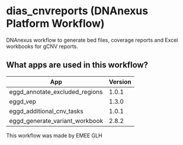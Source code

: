# dias_cnvreports (DNAnexus Platform Workflow)

DNAnexus workflow to generate bed files, coverage reports and Excel workbooks for gCNV reports.

## What apps are used in this workflow?

|               App               | Version |
| -------------                   | ------------- |
| eggd_annotate_excluded_regions  | 1.0.1  |
| eggd_vep                        | 1.3.0  |
| eggd_additional_cnv_tasks       | 1.0.1  |
| eggd_generate_variant_workbook  | 2.8.2  |


This workflow was made by EMEE GLH